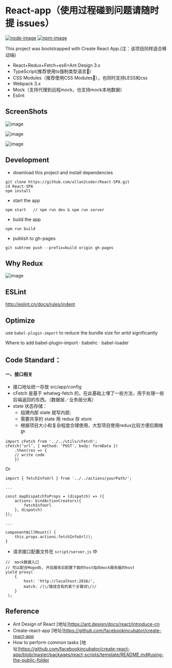 # React-app（使用过程碰到问题请随时提 issues）
[![node-image](https://img.shields.io/badge/node.js-%3E=_4.0-green.svg?style=flat-square)](https://img.shields.io/badge/node.js-%3E=_4.0-green.svg?style=flat-square)
[![npm-image](https://img.shields.io/npm/v/npm.svg?style=flat-square)](https://img.shields.io/npm/v/npm.svg?style=flat-square)

This project was bootstrapped with Create React App.(注：该项目同样适合移动端)

* React+Redux+Fetch+es6+Ant Design 3.x
* TypeScript(推荐使用ts强制类型语言🚀)
* CSS Modules（推荐使用CSS Modules🚀），也同时支持LESS和css
* Webpack 3.x
* Mock（支持代理到远程mock，也支持mock本地数据）
* Eslint


## ScreenShots

![image](https://raw.githubusercontent.com/allan2coder/React-SPA/master/screenshot/login.png)

![image](https://raw.githubusercontent.com/allan2coder/React-SPA/master/screenshot/main.png)

![image](https://raw.githubusercontent.com/allan2coder/React-SPA/master/screenshot/redux_devTools.png)


## Development

* download this project and install dependencies

```
git clone https://github.com/allan2coder/React-SPA.git
cd React-SPA
npm install
```

* start the app

```
npm start   // npm run dev & npm run server
```


* build the app

```
npm run build
```

* publish to gh-pages

```
git subtree push --prefix=build origin gh-pages
```


## Why Redux

![image](https://raw.githubusercontent.com/allan2coder/React-SPA/master/screenshot/why-redux.jpg)

## ESLint
http://eslint.cn/docs/rules/indent

## Optimize
use `babel-plugin-import` to reduce the bundle size for antd significantly

Where to add babel-plugin-import
· babelrc
· babel-loader



## Code Standard：

#### 一、接口相关

* 接口地址统一存放 src/app/config
* cFetch 是基于 whatwg-fetch 的，在此基础上埋了一些方法，用于处理一些后端返回的东西。（数据层／业务层分离）
* state 状态存储：
  * 组建内部 state 就写内部;
  * 需要共享的 state 用 redux 存 store
  * 根据项目大小和复杂程度合理使用，大型项目使用redux比较方便后期维护

```
import cFetch from '../../utils/cFetch';
cFetch(‘url’, { method: 'POST', body: formData })
    .then(res => {
    // write code
    })
```

Or

```
import { fetchInfoUrl } from '../../actions/yourPath/';

...

const mapDispatchToProps = (dispatch) => ({
    actions: bindActionCreators({
        fetchInfoUrl
    }, dispatch)
});

...

componentWillMount() {
    this.props.actions.fetchInfoUrl();
}
```

* 请求接口配置文件在 `script/server.js` 中

```
//  mock数据入口
// 可以配合Mogodb, 开启服务后配置下面的host指向mock服务器的host
yield proxy(
    {
        host: 'http://localhost:2016/',
        match: /(\/路径含有的某个关键词\/)/
    }
 );
```

## Reference

* Ant Design of React [地址]https://ant.design/docs/react/introduce-cn
* Create-react-app [地址]https://github.com/facebookincubator/create-react-app
* How to perform common tasks [地址]https://github.com/facebookincubator/create-react-app/blob/master/packages/react-scripts/template/README.md#using-the-public-folder
